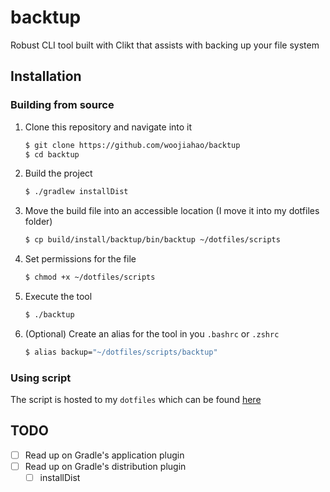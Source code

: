 # backtup
Robust CLI tool built with Clikt that assists with backing up your file system

## Installation
### Building from source
1. Clone this repository and navigate into it

    ```bash
   $ git clone https://github.com/woojiahao/backtup
   $ cd backtup
    ```
   
2. Build the project

    ```bash
   $ ./gradlew installDist
    ```
   
3. Move the build file into an accessible location (I move it into my dotfiles folder)

    ```bash
   $ cp build/install/backtup/bin/backtup ~/dotfiles/scripts
    ```
   
4. Set permissions for the file

    ```bash
   $ chmod +x ~/dotfiles/scripts
    ```
   
5. Execute the tool
    
    ```bash
   $ ./backtup
    ```
   
6. (Optional) Create an alias for the tool in you `.bashrc` or `.zshrc`

    ```bash
   $ alias backup="~/dotfiles/scripts/backtup"
    ```
   
### Using script
The script is hosted to my `dotfiles` which can be found [here](https://github.com/woojiahao/dotfiles)
## TODO
- [ ] Read up on Gradle's application plugin
- [ ] Read up on Gradle's distribution plugin
  - [ ] installDist
